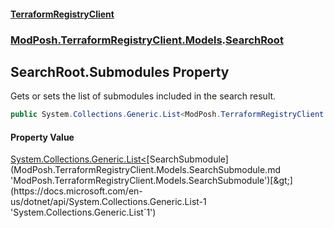 #### [TerraformRegistryClient](index.md 'index')
### [ModPosh.TerraformRegistryClient.Models](ModPosh.TerraformRegistryClient.Models.md 'ModPosh.TerraformRegistryClient.Models').[SearchRoot](ModPosh.TerraformRegistryClient.Models.SearchRoot.md 'ModPosh.TerraformRegistryClient.Models.SearchRoot')

## SearchRoot.Submodules Property

Gets or sets the list of submodules included in the search result.

```csharp
public System.Collections.Generic.List<ModPosh.TerraformRegistryClient.Models.SearchSubmodule> Submodules { get; set; }
```

#### Property Value
[System.Collections.Generic.List&lt;](https://docs.microsoft.com/en-us/dotnet/api/System.Collections.Generic.List-1 'System.Collections.Generic.List`1')[SearchSubmodule](ModPosh.TerraformRegistryClient.Models.SearchSubmodule.md 'ModPosh.TerraformRegistryClient.Models.SearchSubmodule')[&gt;](https://docs.microsoft.com/en-us/dotnet/api/System.Collections.Generic.List-1 'System.Collections.Generic.List`1')